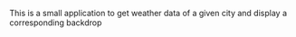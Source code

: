 This is a small application to get weather data of a given city and display a corresponding backdrop
